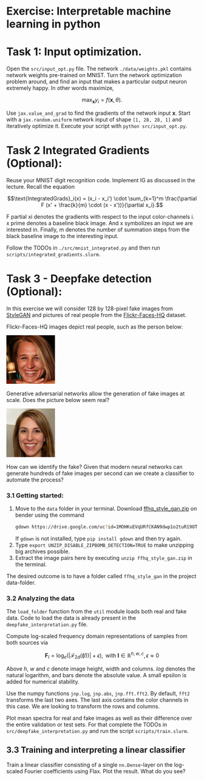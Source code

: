 # Exercise: Interpretable machine learning in python

# Task 1: Input optimization.
Open the `src/input_opt.py` file. The network `./data/weights.pkl` contains network weights pre-trained on MNIST. Turn the network optimization problem around, and find an input that makes a particular output neuron extremely happy. In other words maximize,

```math
\max_\mathbf{x} y_i = f(\mathbf{x}, \theta) .
```

Use `jax.value_and_grad` to find the gradients of the network input $\mathbf{x}$.
Start with a `jax.random.uniform` network input of shape `[1, 28, 28, 1]` and 
iteratively optimize it. Execute your script with `python src/input_opt.py`.

# Task 2 Integrated Gradients (Optional):


Reuse your MNIST digit recognition code. Implement IG as discussed in the lecture. Recall the equation

```math
\text{IntegratedGrads}_i(x) = (x_i - x_i') \cdot \sum_{k=1}^m \frac{\partial F (x' + \frac{k}{m} \cdot (x - x'))}{\partial x_i}.
```

F partial xi denotes the gradients with respect to the input color-channels i.
x prime denotes a baseline black image. And x symbolizes an input we are interested in.
Finally, m denotes the number of summation steps from the black baseline image to the interesting input.

Follow the TODOs in `./src/mnist_integrated.py` and then run `scripts/integrated_gradients.slurm`.

# Task 3 - Deepfake detection (Optional):
In this exercise we will consider 128 by 128-pixel fake images from [StyleGAN](https://github.com/NVlabs/stylegan) and pictures of real people from the  [Flickr-Faces-HQ](https://github.com/NVlabs/ffhq-dataset) dataset.

Flickr-Faces-HQ images depict real people, such as the person below:

![real person](./figures/real.png)

Generative adversarial networks allow the generation of fake images at scale. Does the picture below seem real? 

![fake person](./figures/fake.png)

How can we identify the fake? Given that modern neural networks can generate hundreds of fake images per second can we create a classifier to automate the process?

### 3.1 Getting started:
1. Move to the `data` folder in your terminal. Download [ffhq_style_gan.zip](https://drive.google.com/uc?id=1MOHKuEVqURfCKAN9dwp1o2tuR19OTQCF&export=download) on bender using the command
   ```bash
   gdown https://drive.google.com/uc?id=1MOHKuEVqURfCKAN9dwp1o2tuR19OTQCF
   ```
   If `gdown` is not installed, type `pip install gdown` and then try again.
2. Type `export UNZIP_DISABLE_ZIPBOMB_DETECTION=TRUE` to make unzipping big archives possible.
3. Extract the image pairs here by executing `unzip ffhq_style_gan.zip` in the terminal.

The desired outcome is to have a folder called `ffhq_style_gan` in the project data-folder.


### 3.2 Analyzing the data
The `load_folder` function from the `util` module loads both real and fake data.
Code to load the data is already present in the `deepfake_interpretation.py` file.

Compute log-scaled frequency domain representations of samples from both sources via

```math
\mathbf{F}_I =  \log_e (| \mathcal{F}_{2d}(\mathbf(I)) | + \epsilon ), \text{ with } \mathbf{I} \in \mathbb{R}^{h,w,c}, \epsilon \approx 0
```

Above $h$, $w$ and $c$ denote image height, width and columns. $log$ denotes the natural logarithm, and bars denote the absolute value. A small epsilon is added for numerical stability.

Use the numpy functions `jnp.log`, `jnp.abs`, `jnp.fft.fft2`. By default, `fft2` transforms the last two axes. The last axis contains the color channels in this case. We are looking to transform the rows and columns.

Plot mean spectra for real and fake images as well as their difference over the entire validation or test sets. For that complete the TODOs in `src/deepfake_interpretation.py` and run the script `scripts/train.slurm`.


## 3.3 Training and interpreting a linear classifier
Train a linear classifier consisting of a single `nn.Dense`-layer on the log-scaled Fourier coefficients using Flax. Plot the result. What do you see?
